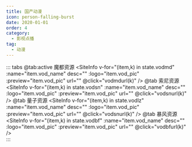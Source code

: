 ```yaml
---
title: 国产动漫
icon: person-falling-burst
date: 2020-01-01
order: 4
category:
  - 影视点播
tag:
  - 动漫
---
```


<ArtPlayer :src="state.src" :config="artPlayerConfig" />

::: tabs
@tab:active 魔都资源
<SiteInfo v-for="(item,k) in state.vodmd" :name="item.vod_name" desc="" :logo="item.vod_pic"
:preview="item.vod_pic" url="" @click="vodmdurl(k)" />
@tab 索尼资源
<SiteInfo v-for="(item,k) in state.vodsn" :name="item.vod_name" desc="" :logo="item.vod_pic"
:preview="item.vod_pic" url="" @click="vodsnurl(k)" />
@tab 量子资源
<SiteInfo v-for="(item,k) in state.vodlz" :name="item.vod_name" desc="" :logo="item.vod_pic"
:preview="item.vod_pic" url="" @click="vodsnurl(k)" />
@tab 暴风资源
<SiteInfo v-for="(item,k) in state.vodbf" :name="item.vod_name" desc="" :logo="item.vod_pic"
:preview="item.vod_pic" url="" @click="vodbfurl(k)" />  
:::

<script setup lang="ts">
  import { artplayerPlaylist } from 'cps/artplayer-plugin-playlist'
  import { vod } from 'db'
  import { poster, Hls } from 'cps/artConst'
  import { useStorage } from '@vueuse/core'
  import { onMounted, nextTick, onDeactivated } from "vue";
  const state = useStorage(
    "vod-gcdm",
    {
      src:"",
      vodmd: [],
      vodsn: [],
      vodlz: [],
      vodbf: [],
      PlayList: []
    }
  )
 
  onMounted(async () => {
    const moduapi = await vod.find({ "name": "mdzy-1" })
    const suonizy = await vod.find({ "name": "snzy-29" })
    const lzcaiji = await vod.find({ "name": "lzzy-29" })
    const bfzy = await vod.find({ "name": "bfzy-40" })
    state.value.vodmd = moduapi.data
    state.value.vodsn = suonizy.data
    state.value.vodlz = lzcaiji.data
    state.value.vodbf = bfzy.data
    vodmdurl(0)
  });
  const vodmdurl = (key) => {
    const { vodmd } = state.value
    state.value.PlayList =vodmd
    state.value.src = vodmd[key].url
  }
  const vodsnurl = (key) => {
    const { vodsn } = state.value
    state.value.PlayList =vodsn[key].play_list
    state.value.src = vodsn[key].play_list[0].url
  }
  const vodlzurl = (key) => {
    const { vodlz } = state.value
    state.value.PlayList =vodlz[key].play_list
    state.value.src = vodlz[key].play_list[0].url
  }
  const vodbfurl = (key) => {
    const { vodbf } = state.value
    state.value.PlayList =vodbf[key].play_list
    state.value.src = vodbf[key].play_list[0].url
  }
  const artPlayerConfig = {
    poster,
    fullscreen: true,
    fullscreenWeb: true,
    autoplay: true,
    muted: true,
    type: "Hls",
    customType: { Hls },
    plugins: [
      artplayerPlaylist({
        autoNext: true,
        playlist: state.value.PlayList
      })
    ],
  }
</script>
